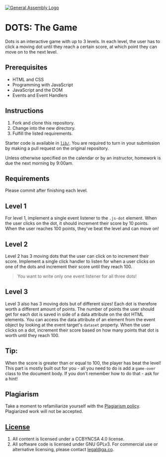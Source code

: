[![General Assembly Logo](https://camo.githubusercontent.com/1a91b05b8f4d44b5bbfb83abac2b0996d8e26c92/687474703a2f2f692e696d6775722e636f6d2f6b6538555354712e706e67)](https://generalassemb.ly/education/web-development-immersive)

# DOTS: The Game

Dots is an interactive game with up to 3 levels. In each level, the user has to
click a moving dot until they reach a certain score, at which point they can
move on to the next level.

## Prerequisites

- HTML and CSS
- Programming with JavaScript
- JavaScript and the DOM
- Events and Event Handlers

## Instructions

1. Fork and clone this repository.
1. Change into the new directory.
1. Fulfill the listed requirements.

Starter code is available in [`lib/`](lib/). You are required to turn in your
submission by making a pull request on the original repository.

Unless otherwise specified on the calendar or by an instructor, homework is due
the next morning by 9:00am.

## Requirements

Please commit after finishing each level.

## Level 1

For level 1, implement a single event listener to the `.js-dot` element. When
the user clicks on the dot, it should increment their score by 10 points. When
the user reaches 100 points, they've beat the level and can move on!

## Level 2

Level 2 has 3 moving dots that the user can click on to increment their score.
Implement a single click handler to listen for when a user clicks on one of the
dots and increment their score until they reach 100.

> You want to write only one event listener for all three dots!

## Level 3

Level 3 also has 3 moving dots but of different sizes! Each dot is therefore
worth a different amount of points. The number of points the user should get for
each dot is saved in side of a data attribute on the dot HTML elements. You
can access the data attribute of an element from the event object by looking at
the event target's `dataset` property. When the user clicks on a dot, increment
their score based on how many points that dot is worth until they reach 100.

## Tip:

When the score is greater than or equal to 100, the player has beat the level!
This part is mostly built out for you - all you need to do is add a `game-over`
class to the document body. If you don't remember how to do that - ask for
a hint!

## Plagiarism

Take a moment to refamiliarize yourself with the [Plagiarism policy](https://git.generalassemb.ly/DC-WDI/Administrative/blob/master/plagiarism.md). Plagiarized work will not be accepted.

## [License](LICENSE)

1.  All content is licensed under a CC­BY­NC­SA 4.0 license.
1.  All software code is licensed under GNU GPLv3. For commercial use or
    alternative licensing, please contact legal@ga.co.
